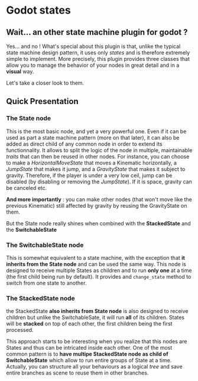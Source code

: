 Godot states
============


Wait... an other state machine plugin for godot ?
-----------------------------------------------

Yes... and no ! What's special about this plugin is that, unlike the typical state machine design pattern, it uses only *states* and is therefore extremely simple to implement.
More precisely, this plugin provides three classes that allow you to manage the behavior of your nodes in great detail and in a **visual** way. 


Let's take a closer look to them.

Quick Presentation
---------------------

### The State node

This is the most basic node, and yet a very powerful one. Even if it can be used as part a state machine pattern (more on that later), it can also be added as direct child of any common node in order to extend its functionnality. It allows to split the logic of the node in multiple, maintainable *traits* that can then be reused in other nodes.
For instance, you can choose to make a *HorizontalMoveState* that moves a Kinematic horizontally, a *JumpState* that makes it jump, and a *GravityState* that makes it subject to gravity.
Therefore, if the player is under a very low ceil, jump can be disabled (by disabling or removing the *JumpState*). If it is space, gravity can be canceled etc. 

**And more importantly** : you can make other nodes (that won't move like the previous Kinematic) still affected by gravity by reusing the GravityState on them.

But the State node really shines when combined with the **StackedState** and the **SwitchableState**

### The SwitchableState node

This is somewhat equivalent to a state machine, with the exception that **it inherits from the State node** and can be used the same way. This node is designed to receive multiple States as children and to run **only one** at a time (the first child being run by default). It provides and `change_state` method to switch from one state to another.

### The StackedState node

the StackedState **also inherits from State node** is also designed to receive children but unlike the SwitchableSate, it will run **all** of its children. States will be **stacked** on top of each other, the first children being the first processed.

This approach starts to be interesting when you realize that this nodes are States and thus can be intricated inside each other. One of the most common pattern is to **have multipe StackedState node as child of SwitchableState** which allow to run entire groups of State at a time. Actually, you can structure all your behaviours as a logical *tree* and save entire branches as scene to reuse them in other branches.


